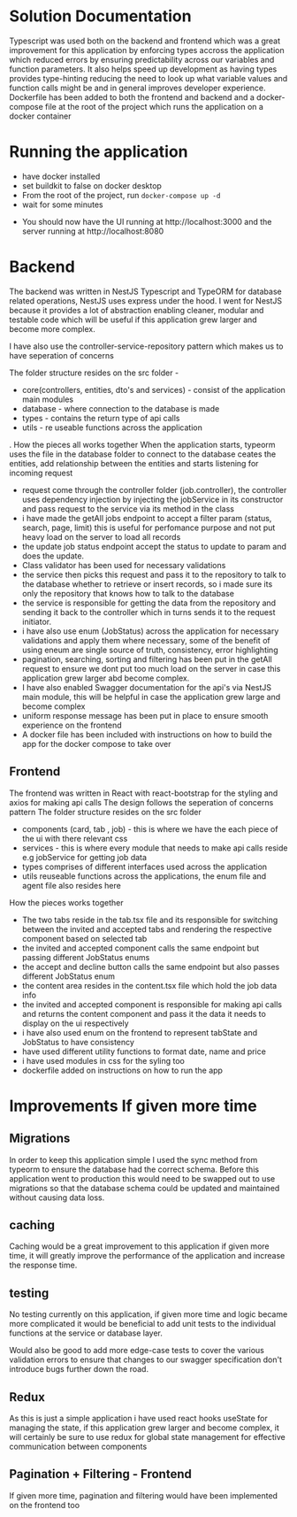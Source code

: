 Solution Documentation
===========================

Typescript was used both on the backend and frontend which was a great improvement for this application by enforcing types accross the application which reduced errors by ensuring predictability across our variables and function parameters. It also helps speed up development as having types provides type-hinting reducing the need to look up what variable values and function
calls might be and in general improves developer experience.
Dockerfile has been added to both the frontend and backend and a docker-compose file at the root of the project which runs the application on a docker container

# Running the application
- have docker installed
- set buildkit to false on docker desktop
- From the root of the project, run `docker-compose up -d`
- wait for some minutes
* You should now have the UI running at http://localhost:3000 and the server running at http://localhost:8080

# Backend

The backend was written in NestJS Typescript and TypeORM for database related operations, NestJS uses express under the hood. I went for NestJS because it provides a lot of abstraction enabling cleaner, modular and testable code which will be useful if this application grew larger and become more complex.

I have also use the controller-service-repository pattern which makes us to have seperation of concerns

The folder structure resides on the src folder -
- core(controllers, entities, dto's and services) - consist of the application main modules 
- database - where connection to the database is made
- types - contains the return type of api calls
- utils - re useable functions across the application

 . How the pieces all works together
When the application starts, typeorm uses the file in the database folder to connect to the database
ceates the entities, add relationship between the entities and starts listening for incoming request
- request come through the controller folder (job.controller), the controller uses dependency injection by injecting the jobService in its constructor and pass request to the service via its method in the class
- i have made the getAll jobs endpoint to accept a filter param (status, search, page, limit) this is useful for perfomance purpose and not put heavy load on the server to load all records
- the update job status endpoint accept the status to update to param and does the update.
- Class validator has been used for necessary validations
- the service then picks this request and pass it to the repository to talk to the database whether to retrieve or insert records, so i made sure its only the repository that knows how to talk to the database
- the service is responsible for getting the data from the repository and sending it back to the controller which in turns sends it to the request initiator.
 - i have also use enum (JobStatus) across the application for necessary validations and apply them where necessary, some of the benefit of using eneum are single source of truth, consistency, error highlighting
 - pagination, searching, sorting and filtering has been put in the getAll request to ensure we dont put too much load on the server in case this application grew larger abd become complex.
 - I have also enabled Swagger documentation for the api's via NestJS main module, this will be helpful in case the application grew large and become complex
 - uniform response message has been put in place to ensure smooth experience on the frontend
 - A docker file has been included with instructions on how to build the app for the docker compose to take over

## Frontend
The frontend was written in React with react-bootstrap for the styling and axios for making api calls
The design follows the seperation of concerns pattern
The folder structure resides on the src folder
- components (card, tab , job) - this is where we have the each piece of the ui with there relevant css
- services - this is where every module that needs to make api calls reside e.g jobService for getting job data
- types comprises of different interfaces used across the application
- utils reuseable functions across the applications, the enum file and agent file also resides here

How the pieces works together
- The two tabs reside in the tab.tsx file and its responsible for switching between the invited and accepted tabs and rendering the respective component based on selected tab
- the invited and accepted component calls the same endpoint but passing different JobStatus enums
- the accept and decline button calls the same endpoint but also passes different JobStatus enum
- the content area resides in the content.tsx file which hold the job data info
- the invited and accepted component is responsible for making api calls and returns the content component and pass it the data it needs to display on the ui respectively
- i have also used enum on the frontend to represent tabState and JobStatus to have consistency
- have used different utility functions to format date, name and price
- i have used modules in css for the syling too
- dockerfile added on instructions on how to run the app

# Improvements If given more time

## Migrations 

In order to keep this application simple I used the sync method from typeorm to ensure the database had the correct
schema. Before this application went to production this would need to be swapped out to use migrations so that the
database schema could be updated and maintained without causing data loss.

## caching
Caching would be a great improvement to this application if given more time, it will greatly improve the performance of the application and increase the response time.

## testing
No testing currently on this application, if given more time and logic became more complicated it
would be beneficial to add unit tests to the individual functions at the service or database layer.

Would also be good to add more edge-case tests to cover the various validation errors to ensure that changes to our 
swagger specification don't introduce bugs further down the road.

## Redux

As this is just a simple application i have used react hooks useState for managing the state, if this application grew larger and become complex, it will certainly be sure to use redux for global state management for effective communication between components

## Pagination + Filtering - Frontend
If given more time, pagination and filtering would have been implemented on the frontend too